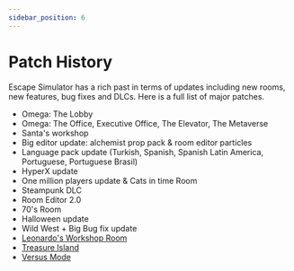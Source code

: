 ```yaml
---
sidebar_position: 6
---
```


# Patch History

Escape Simulator has a rich past in terms of updates including new rooms, new features, bug fixes and DLCs.
Here is a full list of major patches.

- Omega: The Lobby
- Omega: The Office, Executive Office, The Elevator, The Metaverse
- Santa's workshop
- Big editor update: alchemist prop pack & room editor particles
- Language pack update (Turkish, Spanish, Spanish Latin America, Portuguese, Portuguese Brasil)
- HyperX update
- One million players update & Cats in time Room
- Steampunk DLC
- Room Editor 2.0
- 70's Room
- Halloween update
- Wild West + Big Bug fix update
- [Leonardo's Workshop Room](/blog/2023/03/08/leonardos-workshop-update)
- [Treasure Island](/blog/2023/06/22/treasure-island-update)
- [Versus Mode](/blog/2023/08/01/versus-update)
